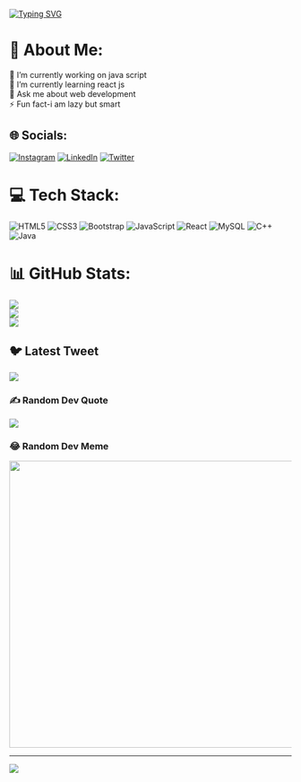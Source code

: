 
[![Typing SVG](https://readme-typing-svg.herokuapp.com?font=poppins&size=23&duration=4000&color=F714ED&lines=A+Passionate+FullStack+Developer)](https://git.io/typing-svg)

# 💫 About Me:
🔭 I’m currently working on java script<br>🌱 I’m currently learning react js<br>💬 Ask me about web development<br>⚡ Fun fact-i am lazy but smart


## 🌐 Socials:
[![Instagram](https://img.shields.io/badge/Instagram-%23E4405F.svg?logo=Instagram&logoColor=white)](https://instagram.com/swaraj_28_) [![LinkedIn](https://img.shields.io/badge/LinkedIn-%230077B5.svg?logo=linkedin&logoColor=white)](https://linkedin.com/in/linkedin.com/in/swaraj-kumar-84237b22b) [![Twitter](https://img.shields.io/badge/Twitter-%231DA1F2.svg?logo=Twitter&logoColor=white)](https://twitter.com/@SwarajKr25) 

# 💻 Tech Stack:
![HTML5](https://img.shields.io/badge/html5-%23E34F26.svg?style=for-the-badge&logo=html5&logoColor=white) ![CSS3](https://img.shields.io/badge/css3-%231572B6.svg?style=for-the-badge&logo=css3&logoColor=white) ![Bootstrap](https://img.shields.io/badge/bootstrap-%23563D7C.svg?style=for-the-badge&logo=bootstrap&logoColor=white) ![JavaScript](https://img.shields.io/badge/javascript-%23323330.svg?style=for-the-badge&logo=javascript&logoColor=%23F7DF1E) ![React](https://img.shields.io/badge/react-%2320232a.svg?style=for-the-badge&logo=react&logoColor=%2361DAFB) ![MySQL](https://img.shields.io/badge/mysql-%2300f.svg?style=for-the-badge&logo=mysql&logoColor=white) ![C++](https://img.shields.io/badge/c++-%2300599C.svg?style=for-the-badge&logo=c%2B%2B&logoColor=white) ![Java](https://img.shields.io/badge/java-%23ED8B00.svg?style=for-the-badge&logo=java&logoColor=white)
# 📊 GitHub Stats:
![](https://github-readme-stats.vercel.app/api?username=swaraj29&theme=radical&hide_border=false&include_all_commits=false&count_private=true)<br/>
![](https://github-readme-streak-stats.herokuapp.com/?user=swaraj29&theme=radical&hide_border=false)<br/>
![](https://github-readme-stats.vercel.app/api/top-langs/?username=swaraj29&theme=radical&hide_border=false&include_all_commits=false&count_private=true&layout=compact)

## 🐦 Latest Tweet
[![](https://gtce.itsvg.in/api?username=@SwarajKr25)](https://github.com/VishwaGauravIn/github-twitter-card-embed)

### ✍️ Random Dev Quote
![](https://quotes-github-readme.vercel.app/api?type=horizontal&theme=radical)

### 😂 Random Dev Meme
<img src="https://random-memer.herokuapp.com/" width="512px"/>

---
[![](https://visitcount.itsvg.in/api?id=swaraj29&icon=0&color=0)](https://visitcount.itsvg.in)

<!-- Proudly created with GPRM ( https://gprm.itsvg.in ) -->
